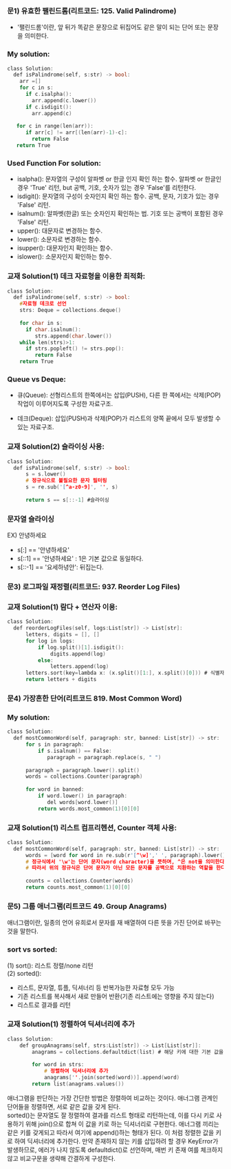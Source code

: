 ### 문1) 유효한 팰린드롬(리트코드: 125. Valid Palindrome)
* '팰린드롬'이란, 앞 뒤가 똑같은 문장으로 뒤집어도 같은 말이 되는 단어 또는 문장을 의미한다.

### My solution:

```c
class Solution:
  def isPalindrome(self, s:str) -> bool:
    arr =[]
    for c in s:
      if c.isalpha():
        arr.append(c.lower())
      if c.isdigit():
        arr.append(c)
   
   for c in range(len(arr)):
      if arr[c] != arr[(len(arr)-1)-c]:
        return False
   return True
```

### Used Function For solution:
* isalpha(): 문자열의 구성이 알파벳 or 한글 인지 확인 하는 함수. 알파벳 or 한글인 경우 'True' 리턴, but 공백, 기호, 숫자가 있는 경우 'False'를 리턴한다.
* isdigit(): 문자열의 구성이 숫자인지 확인 하는 함수. 공백, 문자, 기호가 있는 경우 'False' 리턴.
* isalnum(): 알파벳(한글) 또는 숫자인지 확인하는 법. 기호 또는 공백이 포함된 경우 'False' 리턴.
* upper(): 대문자로 변경하는 함수.
* lower(): 소문자로 변경하는 함수.
* isupper(): 대문자인지 확인하는 함수.
* islower(): 소문자인지 확인하는 함수.

### 교재 Solution(1) 데크 자료형을 이용한 최적화:

```c
class Solution:
  def isPalindrome(self, s:str) -> bool:
    #자료형 데크로 선언
    strs: Deque = collections.deque()
    
    for char in s:
      if char.isalnum():
         strs.append(char.lower())
    while len(strs)>1:
      if strs.popleft() != strs.pop():
         return False
    return True
```

### Queue vs Deque:

* 큐(Queue):
선형리스트의 한쪽에서는 삽입(PUSH), 다른 한 쪽에서는 삭제(POP) 작업이 이루어지도록 구성한 자료구조.

* 데크(Deque):
삽입(PUSH)과 삭제(POP)가 리스트의 양쪽 끝에서 모두 발생할 수 있는 자료구조.

### 교재 Solution(2) 슬라이싱 사용:

```c
class Solution:
  def isPalindrome(self, s:str) -> bool:
      s = s.lower()
      # 정규식으로 불필요한 문자 필터링
      s = re.sub('[^a-z0-9]', '', s)
      
      return s == s[::-1] #슬라이싱
```


### 문자열 슬라이싱

EX) 안녕하세요

* s[:] == '안녕하세요'
* s[::1] == '안녕하세요' : 1은 기본 값으로 동일하다.
* s[::-1] == '요세하녕안': 뒤집는다. 


### 문3) 로그파일 재정렬(리트코드: 937. Reorder Log Files)

### 교재 Solution(1) 람다 + 연산자 이용:

```c
class Solution:
  def reorderLogFiles(self, logs:List[str]) -> List[str]:
      letters, digits = [], []
      for log in logs:
          if log.split()[1].isdigit():
              digits.append(log)
          else:
              letters.append(log)
      letters.sort(key=lambda x: (x.split()[1:], x.split()[0])) # 식별자를 제와한 문자열[1:]을 키로하여 정렬, 동일한 경우 후 순위로 식별자[0]을 지정해 정렬되도록 구현
      return letters + digits
```

### 문4) 가장흔한 단어(리트코드 819. Most Common Word)

### My solution:

```c
class Solution:
  def mostCommonWord(self, paragraph: str, banned: List[str]) -> str:
      for s in paragraph:
          if s.isalnum() == False:
             paragraph = paragraph.replace(s, " ")
      
      paragraph = paragraph.lower().split()
      words = collections.Counter(paragraph)
      
      for word in banned:
          if word.lower() in paragraph:
             del words[word.lower()]
          return words.most_common(1)[0][0]
```

### 교재 Solution(1) 리스트 컴프리헨션, Counter 객체 사용:

```c
class Solution:
  def mostCommonWord(self, paragraph: str, banned: List[str]) -> str:
      words = [word for word in re.sub(r'[^\w]',' ', paragraph).lower().split() if word not in banned]
      # 정규식에서 '\w'는 단어 문자(word character)을 뜻하며, ^은 not을 의미한다. 
      # 따라서 위의 정규식은 단어 문자가 아닌 모든 문자를 공백으로 치환하는 역할을 한다.
      
      counts = collections.Counter(words)
      return counts.most_common(1)[0][0]
```

### 문5) 그룹 애너그램(리트코드 49. Group Anagrams)
애너그램이란, 일종의 언어 유희로서 문자를 재 배열하여 다른 뜻을 가진 단어로 바꾸는 것을 말한다.

###  sort vs sorted:
(1) sort(): 리스트 정렬/none 리턴<br>
(2) sorted():<br> 
- 리스트, 문자열, 튜플, 딕셔너리 등 반복가능한 자료형 모두 가능
- 기존 리스트를 복사해서 새로 만들어 반환(기존 리스트에는 영향을 주지 않는다)
- 리스트로 결과를 리턴

### 교재 Solution(1) 정렬하여 딕셔너리에 추가

```c
class Solution:
    def groupAnagrams(self, strs:List[str]) -> List[List[str]]:
        anagrams = collections.defaultdict(list) # 해당 키에 대한 기본 값을 비어있는 리스트로 세팅
        
        for word in strs:
            # 정렬하여 딕셔너리에 추가
            anagrams[''.join(sorted(word))].append(word)
        return list(anagrams.values())
```

애너그램을 판단하는 가장 간단한 방법은 정렬하여 비교하는 것이다. 애너그램 관계인 단어들을 정렬하면, 서로 같은 값을 갖게 된다. <br>
sorted()는 문자열도 잘 정렬하여 결과를 리스트 형태로 리턴하는데, 이를 다시 키로 사용하기 위해 join()으로 합쳐 이 값을 키로 하는 딕셔너리로 구현한다. 
애너그램 끼리는 같은 키를 갖게되고 따라서 여기에 append()하는 형태가 된다. 이 처럼 정렬한 값을 키로 하여 딕셔너리에 추가한다. 만약 존재하지 않는 키를 삽입하려 할 경우 KeyError가 발생하므로, 에러가 나지 않도록 defaultdict()로 선언하며, 매번 키 존재 여를 체크하지 않고 비교구문을 생략해 간결하게 구성한다. 

